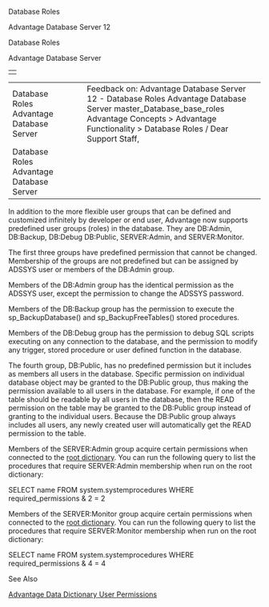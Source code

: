 Database Roles




Advantage Database Server 12  

Database Roles

Advantage Database Server

|  |
| --- |
|  |

|  |  |  |  |  |
| --- | --- | --- | --- | --- |
| Database Roles  Advantage Database Server |  |  | Feedback on: Advantage Database Server 12 - Database Roles Advantage Database Server master\_Database\_base\_roles Advantage Concepts > Advantage Functionality > Database Roles / Dear Support Staff, |  |
| Database Roles  Advantage Database Server |  |  |  |  |

In addition to the more flexible user groups that can be defined and customized infinitely by developer or end user, Advantage now supports predefined user groups (roles) in the database. They are DB:Admin, DB:Backup, DB:Debug DB:Public, SERVER:Admin, and SERVER:Monitor.

The first three groups have predefined permission that cannot be changed. Membership of the groups are not predefined but can be assigned by ADSSYS user or members of the DB:Admin group.

Members of the DB:Admin group has the identical permission as the ADSSYS user, except the permission to change the ADSSYS password.

Members of the DB:Backup group has the permission to execute the sp\_BackupDatabase() and sp\_BackupFreeTables() stored procedures.

Members of the DB:Debug group has the permission to debug SQL scripts executing on any connection to the database, and the permission to modify any trigger, stored procedure or user defined function in the database.

The fourth group, DB:Public, has no predefined permission but it includes as members all users in the database. Specific permission on individual database object may be granted to the DB:Public group, thus making the permission available to all users in the database. For example, if one of the table should be readable by all users in the database, then the READ permission on the table may be granted to the DB:Public group instead of granting to the individual users. Because the DB:Public group always includes all users, any newly created user will automatically get the READ permission to the table.

Members of the SERVER:Admin group acquire certain permissions when connected to the [root dictionary](master_root_dictionary.htm). You can run the following query to list the procedures that require SERVER:Admin membership when run on the root dictionary:

SELECT name FROM system.systemprocedures WHERE required\_permissions & 2 = 2

Members of the SERVER:Monitor group acquire certain permissions when connected to the [root dictionary](master_root_dictionary.htm). You can run the following query to list the procedures that require SERVER:Monitor membership when run on the root dictionary:

SELECT name FROM system.systemprocedures WHERE required\_permissions & 4 = 4

See Also

[Advantage Data Dictionary User Permissions](master_advantage_data_dictionary_user_permissions.htm)